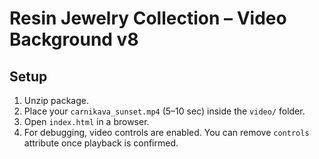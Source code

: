 # Resin Jewelry Collection – Video Background v8

## Setup
1. Unzip package.
2. Place your `carnikava_sunset.mp4` (5–10 sec) inside the `video/` folder.
3. Open `index.html` in a browser.
4. For debugging, video controls are enabled. You can remove `controls` attribute once playback is confirmed.
